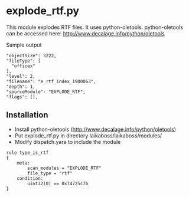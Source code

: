explode_rtf.py
================

This module explodes RTF files. It uses python-oletools.
python-oletools can be accessed here: http://www.decalage.info/python/oletools

Sample output
```
"objectSize": 3222,
"fileType": [
  "officex"
],
"level": 2,
"filename": "e_rtf_index_1900063",
"depth": 1,
"sourceModule": "EXPLODE_RTF",
"flags": [],
```

Installation
---
* Install python-oletools (http://www.decalage.info/python/oletools)
* Put explode_rtf.py in directory laikaboss/laikaboss/modules/
* Modify dispatch.yara to include the module
```
rule type_is_rtf
{
    meta:
        scan_modules = "EXPLODE_RTF"
        file_type = "rtf"
    condition:
        uint32(0) == 0x74725c7b
}
```
